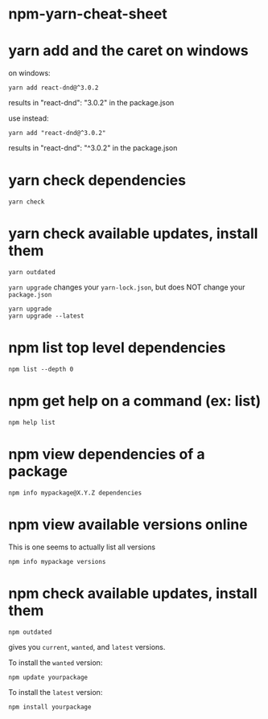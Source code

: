 # npm-yarn-cheat-sheet

# yarn add and the caret on windows

on windows:
```
yarn add react-dnd@^3.0.2
```
results in "react-dnd": "3.0.2" in the package.json

use instead:
```
yarn add "react-dnd@^3.0.2"
```
results in "react-dnd": "^3.0.2" in the package.json

# yarn check dependencies

```
yarn check
```

# yarn check available updates, install them 

```
yarn outdated
```

`yarn upgrade` changes your `yarn-lock.json`, but does NOT change your `package.json`

```
yarn upgrade
yarn upgrade --latest
```


# npm list top level dependencies

```
npm list --depth 0
```

# npm get help on a command (ex: list)
```
npm help list
```

# npm view dependencies of a package

```
npm info mypackage@X.Y.Z dependencies
```

# npm view available versions online

This is one seems to actually list all versions
```
npm info mypackage versions
```

# npm check available updates, install them 

```
npm outdated
```
gives you `current`, `wanted`, and `latest` versions.

To install the `wanted` version:
```
npm update yourpackage
```

To install the `latest` version:
```
npm install yourpackage
```


